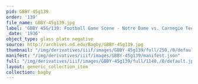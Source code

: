 ```yaml
---
pid: GBBY-45g139
order: '139'
file_name: GBBY-45g139.jpg
label: 'GBBY 45G/139: Football Game Scene - Notre Dame vs. Carnegie Tech - 1936'
_date: '1936'
object_type: glass plate negative
source: http://archives.nd.edu/Bagby/GBBY-45g139.jpg
thumbnail: "/img/derivatives/iiif/images/GBBY-45g139/full/250,/0/default.jpg"
manifest: "/img/derivatives/iiif/images/GBBY-45g139/manifest.json"
full: "/img/derivatives/iiif/images/GBBY-45g139/full/1140,/0/default.jpg"
layout: generic_collection_item
collection: bagby
---
```

